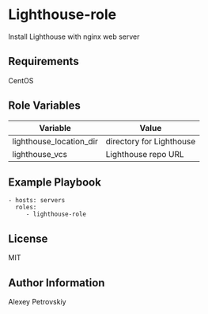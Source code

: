 Lighthouse-role
=========

Install Lighthouse with nginx web server

Requirements
------------

CentOS

Role Variables
--------------
|Variable|Value|
|--------|-----|
|lighthouse_location_dir|directory for Lighthouse|
|lighthouse_vcs|Lighthouse repo URL| 

Example Playbook
----------------

    - hosts: servers
      roles:
         - lighthouse-role

License
-------

MIT

Author Information
------------------

Alexey Petrovskiy